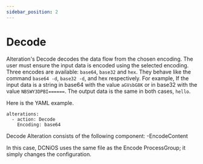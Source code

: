 ```yaml
---
sidebar_position: 2
---
```


# Decode

Alteration's Decode decodes the data flow from the chosen encoding. The user must ensure the input data is encoded using the selected encoding.
Three encodes are available: `base64`, `base32` and `hex`. They behave like the command `base64 -d`, `base32 -d`, and hex respectively. For example, If the input data is a string in base64 with the value `aGVsbG8K` or in base32 with the value `NBSWY3DPBI======`. The output data is the same in both cases, `hello`.


Here is the YAML example.


```
alterations:
  - action: Decode
    Encoding: base64
```

Decode Alteration consists of the following component:
-EncodeContent

In this case, DCNiOS uses the same file as the Encode ProcessGroup; it simply changes the configuration.